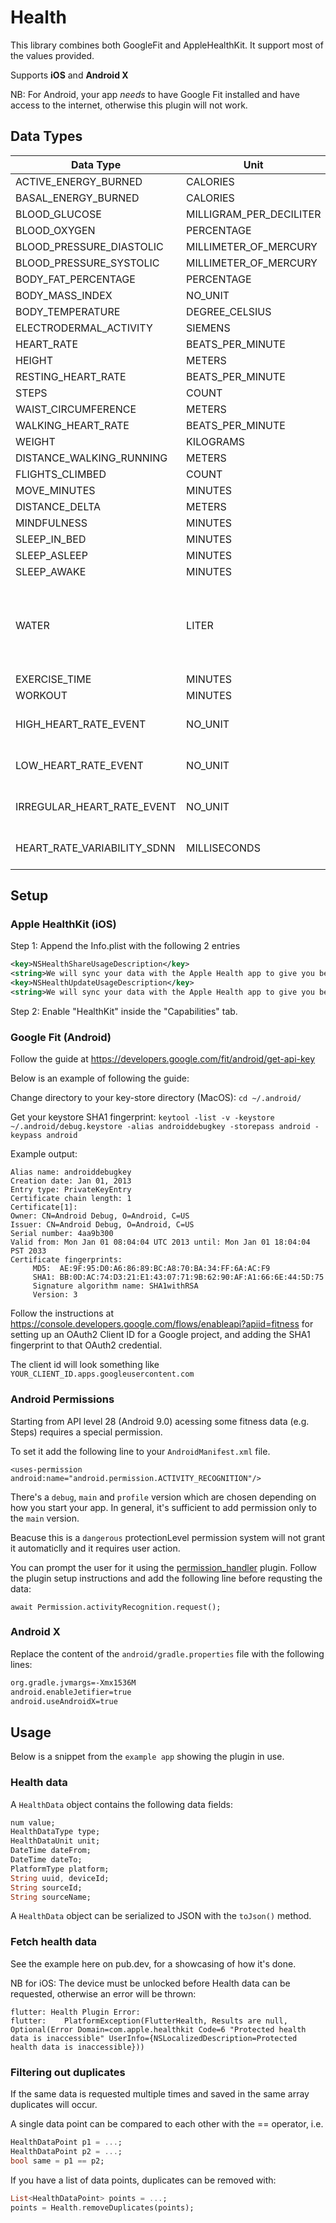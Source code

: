 # Health

This library combines both GoogleFit and AppleHealthKit. It support most of the values provided.

Supports **iOS** and **Android X**

NB: For Android, your app _needs_ to have Google Fit installed and have access to the internet, otherwise this plugin will not work.

## Data Types

| **Data Type**               | **Unit**                | **iOS**     | **Android**  | **Comments**                                                    |
| --------------------------- | ----------------------- | ----------- | ------------ | ----------------------------------------------------------- |
| ACTIVE_ENERGY_BURNED        | CALORIES                | yes         | yes          |                                                             |
| BASAL_ENERGY_BURNED         | CALORIES                | yes         |              |                                                             |
| BLOOD_GLUCOSE               | MILLIGRAM_PER_DECILITER | yes         | yes          |                                                             |
| BLOOD_OXYGEN                | PERCENTAGE              | yes         | yes          |                                                             |
| BLOOD_PRESSURE_DIASTOLIC    | MILLIMETER_OF_MERCURY   | yes         | yes          |                                                             |
| BLOOD_PRESSURE_SYSTOLIC     | MILLIMETER_OF_MERCURY   | yes         | yes          |                                                             |
| BODY_FAT_PERCENTAGE         | PERCENTAGE              | yes         | yes          |                                                             |
| BODY_MASS_INDEX             | NO_UNIT                 | yes         | yes          |                                                             |
| BODY_TEMPERATURE            | DEGREE_CELSIUS          | yes         | yes          |                                                             |
| ELECTRODERMAL_ACTIVITY      | SIEMENS                 | yes         |              |                                                             |
| HEART_RATE                  | BEATS_PER_MINUTE        | yes         | yes          |                                                             |
| HEIGHT                      | METERS                  | yes         | yes          |                                                             |
| RESTING_HEART_RATE          | BEATS_PER_MINUTE        | yes         |              |                                                             |
| STEPS                       | COUNT                   | yes         | yes          |                                                             |
| WAIST_CIRCUMFERENCE         | METERS                  | yes         |              |                                                             |
| WALKING_HEART_RATE          | BEATS_PER_MINUTE        | yes         |              |                                                             |
| WEIGHT                      | KILOGRAMS               | yes         | yes          |                                                             |
| DISTANCE_WALKING_RUNNING    | METERS                  | yes         |              |                                                             |
| FLIGHTS_CLIMBED             | COUNT                   | yes         |              |                                                             |
| MOVE_MINUTES                | MINUTES                 |             | yes          |                                                             |
| DISTANCE_DELTA              | METERS                  |             | yes          |                                                             |
| MINDFULNESS                 | MINUTES                 | yes         |              |                                                             |
| SLEEP_IN_BED                | MINUTES                 | yes         | yes          |                                                             |
| SLEEP_ASLEEP                | MINUTES                 | yes         | yes          |                                                             |
| SLEEP_AWAKE                 | MINUTES                 | yes         | yes          |                                                             |
| WATER                       | LITER                   | yes         | yes          | On Android water requires a 3rd party app to be registered. |
| EXERCISE_TIME               | MINUTES                 | yes         |              |                                                             |
| WORKOUT                     | MINUTES                 | yes         |              |                                                             |
| HIGH_HEART_RATE_EVENT       | NO_UNIT                 | yes         |              | Requires Apple Watch                                        |
| LOW_HEART_RATE_EVENT        | NO_UNIT                 | yes         |              | Requires Apple Watch                                        |
| IRREGULAR_HEART_RATE_EVENT  | NO_UNIT                 | yes         |              | Requires Apple Watch                                        |
| HEART_RATE_VARIABILITY_SDNN | MILLISECONDS            | yes         |              | Requires Apple Watch                                        |


## Setup

### Apple HealthKit (iOS)

Step 1: Append the Info.plist with the following 2 entries

```xml
<key>NSHealthShareUsageDescription</key>
<string>We will sync your data with the Apple Health app to give you better insights</string>
<key>NSHealthUpdateUsageDescription</key>
<string>We will sync your data with the Apple Health app to give you better insights</string>
```

Step 2: Enable "HealthKit" inside the "Capabilities" tab.

### Google Fit (Android)

Follow the guide at https://developers.google.com/fit/android/get-api-key

Below is an example of following the guide:

Change directory to your key-store directory (MacOS):
`cd ~/.android/`

Get your keystore SHA1 fingerprint:
`keytool -list -v -keystore ~/.android/debug.keystore -alias androiddebugkey -storepass android -keypass android`

Example output:

```
Alias name: androiddebugkey
Creation date: Jan 01, 2013
Entry type: PrivateKeyEntry
Certificate chain length: 1
Certificate[1]:
Owner: CN=Android Debug, O=Android, C=US
Issuer: CN=Android Debug, O=Android, C=US
Serial number: 4aa9b300
Valid from: Mon Jan 01 08:04:04 UTC 2013 until: Mon Jan 01 18:04:04 PST 2033
Certificate fingerprints:
     MD5:  AE:9F:95:D0:A6:86:89:BC:A8:70:BA:34:FF:6A:AC:F9
     SHA1: BB:0D:AC:74:D3:21:E1:43:07:71:9B:62:90:AF:A1:66:6E:44:5D:75
     Signature algorithm name: SHA1withRSA
     Version: 3
```

Follow the instructions at https://console.developers.google.com/flows/enableapi?apiid=fitness for setting up an OAuth2 Client ID for a Google project, and adding the SHA1 fingerprint to that OAuth2 credential.

The client id will look something like `YOUR_CLIENT_ID.apps.googleusercontent.com`

### Android Permissions

Starting from API level 28 (Android 9.0) acessing some fitness data (e.g. Steps) requires a special permission.

To set it add the following line to your `AndroidManifest.xml` file.
```
<uses-permission android:name="android.permission.ACTIVITY_RECOGNITION"/>
```

There's a `debug`, `main` and `profile` version which are chosen depending on how you start your app. In general, it's sufficient to add permission only to the `main` version.

Beacuse this is a `dangerous` protectionLevel permission system will not grant it automaticlly and it requires user action.

You can prompt the user for it using the [permission_handler](https://pub.dev/packages/permission_handler) plugin.
Follow the plugin setup instructions and add the following line before requsting the data:

 ```
 await Permission.activityRecognition.request();
 ```
  

### Android X

Replace the content of the `android/gradle.properties` file with the following lines:

```bash
org.gradle.jvmargs=-Xmx1536M
android.enableJetifier=true
android.useAndroidX=true
```

## Usage

Below is a snippet from the `example app` showing the plugin in use.

### Health data

A `HealthData` object contains the following data fields:

```dart
num value;
HealthDataType type;
HealthDataUnit unit;
DateTime dateFrom;
DateTime dateTo;
PlatformType platform;
String uuid, deviceId;
String sourceId;
String sourceName;
```

A `HealthData` object can be serialized to JSON with the `toJson()` method.

### Fetch health data

See the example here on pub.dev, for a showcasing of how it's done.

NB for iOS: The device must be unlocked before Health data can be requested, otherwise an error will be thrown:

```
flutter: Health Plugin Error:
flutter: 	PlatformException(FlutterHealth, Results are null, Optional(Error Domain=com.apple.healthkit Code=6 "Protected health data is inaccessible" UserInfo={NSLocalizedDescription=Protected health data is inaccessible}))
```

### Filtering out duplicates

If the same data is requested multiple times and saved in the same array duplicates will occur.

A single data point can be compared to each other with the == operator, i.e.

```dart
HealthDataPoint p1 = ...;
HealthDataPoint p2 = ...;
bool same = p1 == p2;
```

If you have a list of data points, duplicates can be removed with:

```dart
List<HealthDataPoint> points = ...;
points = Health.removeDuplicates(points);
```
